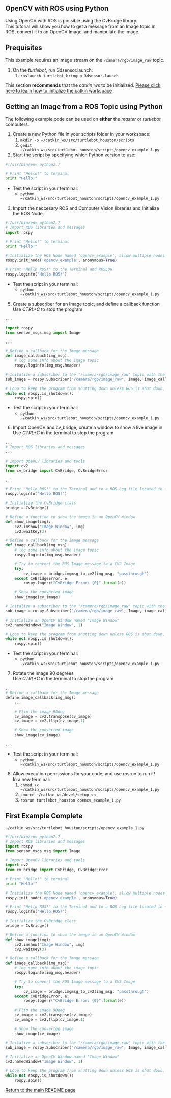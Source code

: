 ## OpenCV with ROS using Python
Using OpenCV with ROS is possible using the CvBridge library.  
This tutorial will show you how to get a message from an Image topic in ROS, convert it to an OpenCV Image, and manipulate the image.  

## Prequisites
This example requires an image stream on the `/camera/rgb/image_raw` topic.  
1. On the _turtlebot_, run 3dsensor.launch:
    1. `roslaunch turtlebot_bringup 3dsensor.launch`
    
This section **recommends** that the *catkin_ws* to be initialized.
[Please click here to learn how to initialize the catkin workspace](08-Catkin_Workspace.md)

## Getting an Image from a ROS Topic using Python
The following example code can be used on __either__ the _master_ or _turtlebot_ computers.  
1. Create a new Python file in your scripts folder in your workspace:
    1. `mkdir -p ~/catkin_ws/src/turtlebot_houston/scripts`
    2. `gedit ~/catkin_ws/src/turtlebot_houston/scripts/opencv_example_1.py`
2. Start the script by specifying which Python version to use:
```python
#!/usr/bin/env python2.7

# Print "Hello!" to terminal
print "Hello!"
```
  * Test the script in your terminal:
      * `python ~/catkin_ws/src/turtlebot_houston/scripts/opencv_example_1.py`
3. Import the neccesary ROS and Computer Vision libraries and Initialize the ROS Node
```python
#!/usr/bin/env python2.7
# Import ROS libraries and messages
import rospy

# Print "Hello!" to terminal
print "Hello!"

# Initialize the ROS Node named 'opencv_example', allow multiple nodes to be run with this name
rospy.init_node('opencv_example', anonymous=True)

# Print "Hello ROS!" to the Terminal and ROSLOG
rospy.loginfo("Hello ROS!")
```
  * Test the script in your terminal:
      * `python ~/catkin_ws/src/turtlebot_houston/scripts/opencv_example_1.py`
5. Create a subscriber for an Image topic, and define a callback function  
   Use _CTRL+C_ to stop the program
```python
...

import rospy
from sensor_msgs.msg import Image

...

# Define a callback for the Image message
def image_callback(img_msg):
    # log some info about the image topic
    rospy.loginfo(img_msg.header)

# Initalize a subscriber to the "/camera/rgb/image_raw" topic with the function "image_callback" as a callback
sub_image = rospy.Subscriber("/camera/rgb/image_raw", Image, image_callback)

# Loop to keep the program from shutting down unless ROS is shut down, or CTRL+C is pressed
while not rospy.is_shutdown():
    rospy.spin()
```
  * Test the script in your terminal:
      * `python ~/catkin_ws/src/turtlebot_houston/scripts/opencv_example_1.py`
6. Import OpenCV and cv_bridge, create a window to show a live image in  
   Use _CTRL+C_ in the terminal to stop the program
```python
...
# Import ROS libraries and messages
...

# Import OpenCV libraries and tools
import cv2
from cv_bridge import CvBridge, CvBridgeError

...

# Print "Hello ROS!" to the Terminal and to a ROS Log file located in ~/.ros/log/loghash/*.log
rospy.loginfo("Hello ROS!")

# Initialize the CvBridge class
bridge = CvBridge()

# Define a function to show the image in an OpenCV Window
def show_image(img):
    cv2.imshow("Image Window", img)
    cv2.waitKey(3)

# Define a callback for the Image message
def image_callback(img_msg):
    # log some info about the image topic
    rospy.loginfo(img_msg.header)

    # Try to convert the ROS Image message to a CV2 Image
    try:
        cv_image = bridge.imgmsg_to_cv2(img_msg, "passthrough")
    except CvBridgeError, e:
        rospy.logerr("CvBridge Error: {0}".format(e))

    # Show the converted image
    show_image(cv_image)

# Initalize a subscriber to the "/camera/rgb/image_raw" topic with the function "image_callback" as a callback
sub_image = rospy.Subscriber("/camera/rgb/image_raw", Image, image_callback)

# Initialize an OpenCV Window named "Image Window"
cv2.namedWindow("Image Window", 1)

# Loop to keep the program from shutting down unless ROS is shut down, or CTRL+C is pressed
while not rospy.is_shutdown():
    rospy.spin()
```
  * Test the script in your terminal:
      * `python ~/catkin_ws/src/turtlebot_houston/scripts/opencv_example_1.py`
7. Rotate the image 90 degrees  
   Use _CTRL+C_ in the terminal to stop the program
```python
...
# Define a callback for the Image message
define image_callback(img_msg):
    ...

    # Flip the image 90deg
    cv_image = cv2.transpose(cv_image)
    cv_image = cv2.flip(cv_image,1)

    # Show the converted image
    show_image(cv_image)

...
```
  * Test the script in your terminal:
      * `python ~/catkin_ws/src/turtlebot_houston/scripts/opencv_example_1.py`
8. Allow execution permissions for your code, and use rosrun to run it!  
   In a new terminal:
    1. `chmod +x ~/catkin_ws/src/turtlebot_houston/scripts/opencv_example_1.py`
    2. `source ~/catkin_ws/devel/setup.sh`
    3. `rosrun turtlebot_houston opencv_example_1.py`

## First Example Complete
`~/catkin_ws/src/turtlebot_houston/scripts/opencv_example_1.py`
```python
#!/usr/bin/env python2.7
# Import ROS libraries and messages
import rospy
from sensor_msgs.msg import Image

# Import OpenCV libraries and tools
import cv2
from cv_bridge import CvBridge, CvBridgeError

# Print "Hello!" to terminal
print "Hello!"

# Initialize the ROS Node named 'opencv_example', allow multiple nodes to be run with this name
rospy.init_node('opencv_example', anonymous=True)

# Print "Hello ROS!" to the Terminal and to a ROS Log file located in ~/.ros/log/loghash/*.log
rospy.loginfo("Hello ROS!")

# Initialize the CvBridge class
bridge = CvBridge()

# Define a function to show the image in an OpenCV Window
def show_image(img):
    cv2.imshow("Image Window", img)
    cv2.waitKey(3)

# Define a callback for the Image message
def image_callback(img_msg):
    # log some info about the image topic
    rospy.loginfo(img_msg.header)

    # Try to convert the ROS Image message to a CV2 Image
    try:
        cv_image = bridge.imgmsg_to_cv2(img_msg, "passthrough")
    except CvBridgeError, e:
        rospy.logerr("CvBridge Error: {0}".format(e))

    # Flip the image 90deg
    cv_image = cv2.transpose(cv_image)
    cv_image = cv2.flip(cv_image,1)

    # Show the converted image
    show_image(cv_image)

# Initalize a subscriber to the "/camera/rgb/image_raw" topic with the function "image_callback" as a callback
sub_image = rospy.Subscriber("/camera/rgb/image_raw", Image, image_callback)

# Initialize an OpenCV Window named "Image Window"
cv2.namedWindow("Image Window", 1)

# Loop to keep the program from shutting down unless ROS is shut down, or CTRL+C is pressed
while not rospy.is_shutdown():
    rospy.spin()
```



[Return to the main README page](/README.md)

